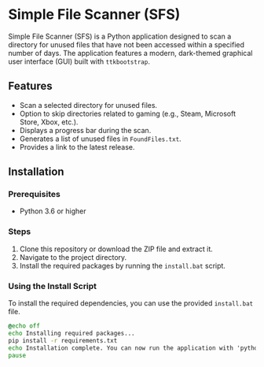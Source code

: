 # Simple File Scanner (SFS)

Simple File Scanner (SFS) is a Python application designed to scan a directory for unused files that have not been accessed within a specified number of days. The application features a modern, dark-themed graphical user interface (GUI) built with `ttkbootstrap`.

## Features

- Scan a selected directory for unused files.
- Option to skip directories related to gaming (e.g., Steam, Microsoft Store, Xbox, etc.).
- Displays a progress bar during the scan.
- Generates a list of unused files in `FoundFiles.txt`.
- Provides a link to the latest release.

## Installation

### Prerequisites

- Python 3.6 or higher

### Steps

1. Clone this repository or download the ZIP file and extract it.
2. Navigate to the project directory.
3. Install the required packages by running the `install.bat` script.

### Using the Install Script

To install the required dependencies, you can use the provided `install.bat` file.

```bat
@echo off
echo Installing required packages...
pip install -r requirements.txt
echo Installation complete. You can now run the application with 'python SFS.py'.
pause
